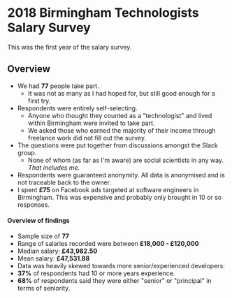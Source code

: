 # 2018 Birmingham Technologists Salary Survey

This was the first year of the salary survey.

## Overview

* We had **77** people take part.
    * It was not as many as I had hoped for, but still good enough for a first try.
* Respondents were entirely self-selecting.
    * Anyone who thought they counted as a "technologist" and lived within Birmingham were invited to take part.
    * We asked those who earned the majority of their income through freelance work did not fill out the survey.
* The questions were put together from discussions amongst the Slack group.
    * None of whom (as far as I'm aware) are social scientists in any way. *That includes me.*
* Respondents were guaranteed anonymity. All data is anonymised and is not traceable back to the owner.
* I spent **£75** on Facebook ads targeted at software engineers in Birmingham. This was expensive and probably only brought in 10 or so responses.

#### Overview of findings

* Sample size of **77**
* Range of salaries recorded were between **£18,000 - £120,000**
* Median salary: **£43,982.50**
* Mean salary: **£47,531.88**
* Data was heavily skewed towards more senior/experienced developers:
 * **37%** of respondents had 10 or more years experience.
 * **68%** of respondents said they were either "senior" or "principal" in terms of seniority.
